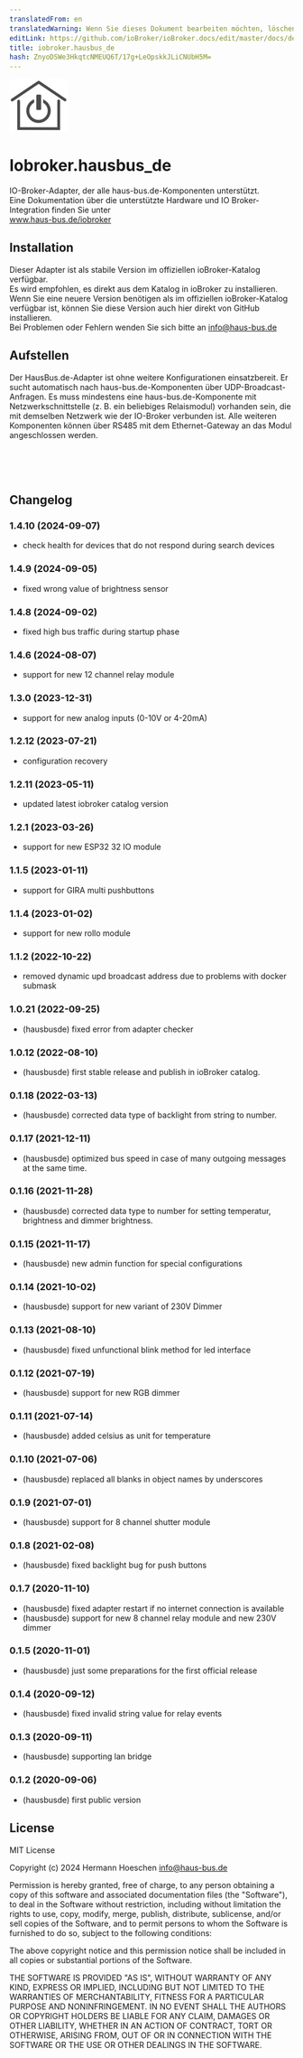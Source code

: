 ```yaml
---
translatedFrom: en
translatedWarning: Wenn Sie dieses Dokument bearbeiten möchten, löschen Sie bitte das Feld "translationsFrom". Andernfalls wird dieses Dokument automatisch erneut übersetzt
editLink: https://github.com/ioBroker/ioBroker.docs/edit/master/docs/de/adapterref/iobroker.hausbus_de/README.md
title: iobroker.hausbus_de
hash: ZnyoDSWe3HkqtcNMEUQ6T/17g+LeOpskkJLiCNUbH5M=
---
```

![Logo](../../../en/adapterref/iobroker.hausbus_de/admin/hausbusde.png)

# Iobroker.hausbus_de
IO-Broker-Adapter, der alle haus-bus.de-Komponenten unterstützt.<br> Eine Dokumentation über die unterstützte Hardware und IO Broker-Integration finden Sie unter<br> www.haus-bus.de/iobroker

## Installation<a name="installation"></a>
Dieser Adapter ist als stabile Version im offiziellen ioBroker-Katalog verfügbar.<br> Es wird empfohlen, es direkt aus dem Katalog in ioBroker zu installieren.<br> Wenn Sie eine neuere Version benötigen als im offiziellen ioBroker-Katalog verfügbar ist, können Sie diese Version auch hier direkt von GitHub installieren.<br> Bei Problemen oder Fehlern wenden Sie sich bitte an info@haus-bus.de<br>

## Aufstellen
Der HausBus.de-Adapter ist ohne weitere Konfigurationen einsatzbereit. Er sucht automatisch nach haus-bus.de-Komponenten über UDP-Broadcast-Anfragen. Es muss mindestens eine haus-bus.de-Komponente mit Netzwerkschnittstelle (z. B. ein beliebiges Relaismodul) vorhanden sein, die mit demselben Netzwerk wie der IO-Broker verbunden ist. Alle weiteren Komponenten können über RS485 mit dem Ethernet-Gateway an das Modul angeschlossen werden.

<br> <br> <br>

## Changelog
### 1.4.10 (2024-09-07)
* check health for devices that do not respond during search devices

### 1.4.9 (2024-09-05)
* fixed wrong value of brightness sensor

### 1.4.8 (2024-09-02)
* fixed high bus traffic during startup phase

### 1.4.6 (2024-08-07)
* support for new 12 channel relay module

### 1.3.0 (2023-12-31) 
* support for new analog inputs (0-10V or 4-20mA)

### 1.2.12 (2023-07-21) 
* configuration recovery

### 1.2.11 (2023-05-11) 
* updated latest iobroker catalog version

### 1.2.1 (2023-03-26)
* support for new ESP32 32 IO module

### 1.1.5 (2023-01-11)
* support for GIRA multi pushbuttons

### 1.1.4 (2023-01-02)
* support for new rollo module

### 1.1.2 (2022-10-22)
* removed dynamic upd broadcast address due to problems with docker submask

### 1.0.21 (2022-09-25)
* (hausbusde) fixed error from adapter checker

### 1.0.12 (2022-08-10)
* (hausbusde) first stable release and publish in ioBroker catalog.

### 0.1.18 (2022-03-13) 
* (hausbusde) corrected data type of backlight from string to number.

### 0.1.17 (2021-12-11) 
* (hausbusde) optimized bus speed in case of many outgoing messages at the same time.

### 0.1.16 (2021-11-28) 
* (hausbusde) corrected data type to number for setting temperatur, brightness and dimmer brightness.

### 0.1.15 (2021-11-17) 
* (hausbusde) new admin function for special configurations

### 0.1.14 (2021-10-02) 
* (hausbusde) support for new variant of 230V Dimmer

### 0.1.13 (2021-08-10) 
* (hausbusde) fixed unfunctional blink method for led interface

### 0.1.12 (2021-07-19) 
* (hausbusde) support for new RGB dimmer

### 0.1.11 (2021-07-14)
* (hausbusde) added celsius as unit for temperature

### 0.1.10 (2021-07-06)
* (hausbusde) replaced all blanks in object names by underscores

### 0.1.9 (2021-07-01)
* (hausbusde) support for 8 channel shutter module

### 0.1.8 (2021-02-08)
* (hausbusde) fixed backlight bug for push buttons

### 0.1.7 (2020-11-10)
* (hausbusde) fixed adapter restart if no internet connection is available
* (hausbusde) support for new 8 channel relay module and new 230V dimmer

### 0.1.5 (2020-11-01)
* (hausbusde) just some preparations for the first official release

### 0.1.4 (2020-09-12)
* (hausbusde) fixed invalid string value for relay events

### 0.1.3 (2020-09-11)
* (hausbusde) supporting lan bridge

### 0.1.2 (2020-09-06)
* (hausbusde) first public version

## License
MIT License

Copyright (c) 2024 Hermann Hoeschen <info@haus-bus.de>

Permission is hereby granted, free of charge, to any person obtaining a copy
of this software and associated documentation files (the "Software"), to deal
in the Software without restriction, including without limitation the rights
to use, copy, modify, merge, publish, distribute, sublicense, and/or sell
copies of the Software, and to permit persons to whom the Software is
furnished to do so, subject to the following conditions:

The above copyright notice and this permission notice shall be included in all
copies or substantial portions of the Software.

THE SOFTWARE IS PROVIDED "AS IS", WITHOUT WARRANTY OF ANY KIND, EXPRESS OR
IMPLIED, INCLUDING BUT NOT LIMITED TO THE WARRANTIES OF MERCHANTABILITY,
FITNESS FOR A PARTICULAR PURPOSE AND NONINFRINGEMENT. IN NO EVENT SHALL THE
AUTHORS OR COPYRIGHT HOLDERS BE LIABLE FOR ANY CLAIM, DAMAGES OR OTHER
LIABILITY, WHETHER IN AN ACTION OF CONTRACT, TORT OR OTHERWISE, ARISING FROM,
OUT OF OR IN CONNECTION WITH THE SOFTWARE OR THE USE OR OTHER DEALINGS IN THE
SOFTWARE.